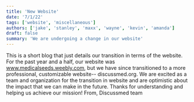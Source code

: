 ```yaml
---
title: 'New Website'
date: '7/1/22'
tags: ['website', 'miscellaneous']
authors: ['jake', 'stanley', 'maxx', 'wayne', 'kevin', 'amanda']
draft: false
summary: 'We are undergoing a change in our website'
---
```

This is a short blog that just details our transition in terms of the website. For the past year and a half, our website was www.medicalseeds.weebly.com, but we have since transitioned to a more professional, customizable website-- discussmed.org. We are excited as a team and organization for the transition in website and are optimistic about the impact that we can make in the future. Thanks for understanding and helping us achieve our mission!
From,
Discussmed team
